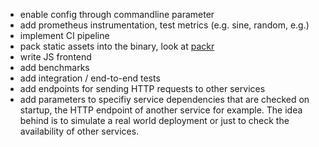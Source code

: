 - enable config through commandline parameter
- add prometheus instrumentation, test metrics (e.g. sine, random, e.g.)
- implement CI pipeline
- pack static assets into the binary, look at [packr](https://github.com/gobuffalo/packr/tree/master/v2)
- write JS frontend
- add benchmarks
- add integration / end-to-end tests
- add endpoints for sending HTTP requests to other services
- add parameters to specifiy service dependencies that are checked on startup, the HTTP endpoint of another service for example. The idea behind is to simulate a real world deployment or just to check the availability of other services.
